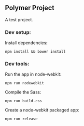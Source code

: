 ## Polymer Project

A test project.

### Dev setup:

Install dependencies:

`npm install && bower install`

### Dev tools:

Run the app in node-webkit:

`npm run nodewebkit`

Compile the Sass:

`npm run build-css`

Create a node-webkit packaged app:

`npm run release`
